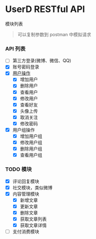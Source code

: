 # UserD RESTful API

模块列表

> 可以复制参数到 postman 中模拟请求

### API 列表
 
- [ ] 第三方登录(微博、微信、QQ)
- [x] 账号密码登录
- [x] [用户操作](./user.md)
    - [x] 增加用户
    - [x] 删除用户
    - [x] 查看用户
    - [x] 修改用户
    - [x] 查看好友
    - [x] 头像上传
    - [x] 取消关注
    - [x] 修改密码
- [x] 用户组操作
    - [x] 增加用户组
    - [x] 修改用户组
    - [x] 删除用户组
    - [x] 查看用户组

### TODO 模块

- [x] 评论回复模块
- [x] 社交模块，类似微博
- [x] 内容管理模块
    - [x] 新增文章
    - [x] 更新文章
    - [x] 删除文章
    - [x] 获取文章列表
    - [x] 获取文章详情
- [ ] 支付消费模块